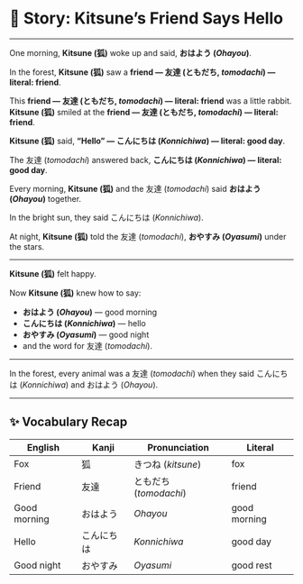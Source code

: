 # 📖 Story: Kitsune’s Friend Says Hello

---

One morning, **Kitsune (狐)** woke up and said, **おはよう (*Ohayou*)**.

In the forest, **Kitsune (狐)** saw a **friend — 友達 (ともだち, *tomodachi*) — literal: friend**.

This **friend — 友達 (ともだち, *tomodachi*) — literal: friend** was a little rabbit.  
**Kitsune (狐)** smiled at the **friend — 友達 (ともだち, *tomodachi*) — literal: friend**.

**Kitsune (狐)** said, **“Hello” — こんにちは (*Konnichiwa*) — literal: good day**.

The 友達 (*tomodachi*) answered back, **こんにちは (*Konnichiwa*) — literal: good day**.

Every morning, **Kitsune (狐)** and the 友達 (*tomodachi*) said **おはよう (*Ohayou*)** together.

In the bright sun, they said こんにちは (*Konnichiwa*).

At night, **Kitsune (狐)** told the 友達 (*tomodachi*), **おやすみ (*Oyasumi*)** under the stars.

---

**Kitsune (狐)** felt happy.

Now **Kitsune (狐)** knew how to say:
- **おはよう (*Ohayou*)** — good morning  
- **こんにちは (*Konnichiwa*)** — hello  
- **おやすみ (*Oyasumi*)** — good night  
- and the word for 友達 (*tomodachi*).

---

In the forest, every animal was a 友達 (*tomodachi*) when they said こんにちは (*Konnichiwa*) and おはよう (*Ohayou*).

---

## ✨ Vocabulary Recap

| English | Kanji | Pronunciation | Literal |
|---------|-------|----------------|---------|
| Fox | 狐 | きつね (*kitsune*) | fox |
| Friend | 友達 | ともだち (*tomodachi*) | friend |
| Good morning | おはよう | *Ohayou* | good morning |
| Hello | こんにちは | *Konnichiwa* | good day |
| Good night | おやすみ | *Oyasumi* | good rest |
